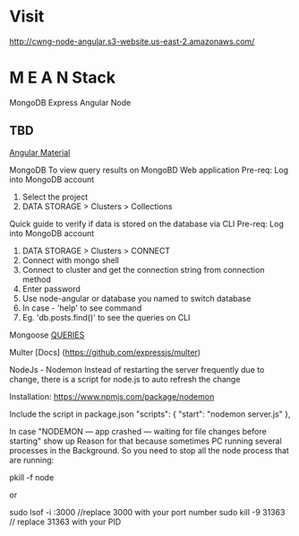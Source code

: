 
# Visit
http://cwng-node-angular.s3-website.us-east-2.amazonaws.com/

# M E A N  Stack
MongoDB
Express
Angular
Node

## TBD

 [Angular Material](https://material.angular.io/components/categories)



MongoDB
To view query results on MongoBD Web application
Pre-req: Log into MongoDB account
1. Select the project
2. DATA STORAGE > Clusters > Collections


Quick guide to verify if data is stored on the database via CLI
Pre-req: Log into MongoDB account
1. DATA STORAGE > Clusters > CONNECT
2. Connect with mongo shell
3. Connect to cluster and get the connection string from connection method
4. Enter password 
5. Use node-angular or database you named to switch database
6. In case - 'help' to see command
7. Eg. 'db.posts.find()' to see the queries on CLI

Mongoose
[QUERIES](https://mongoosejs.com/docs/api/query.html)


Multer [Docs] (https://github.com/expressjs/multer)

NodeJs - Nodemon
Instead of restarting the server frequently due to change, there is a script for node.js to auto refresh the change

Installation: https://www.npmjs.com/package/nodemon

Include the script in package.json
  "scripts": {
    "start": "nodemon server.js"
  },

In case "NODEMON — app crashed — waiting for file changes before starting" show up
Reason for that because sometimes PC running several processes in the Background. So you need to stop all the node process that are running:

pkill -f node 

or

sudo lsof -i :3000 //replace 3000 with your port number
sudo kill -9 31363 // replace 31363 with your PID
